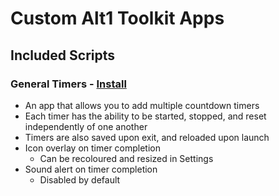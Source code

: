 # Custom Alt1 Toolkit Apps

## Included Scripts

### General Timers - [Install](alt1://addapp/https://neoncarbide.github.io/RuneApps/timer/appconfig.json)

- An app that allows you to add multiple countdown timers
- Each timer has the ability to be started, stopped, and reset independently of one another
- Timers are also saved upon exit, and reloaded upon launch
- Icon overlay on timer completion
  - Can be recoloured and resized in Settings
- Sound alert on timer completion
  - Disabled by default

